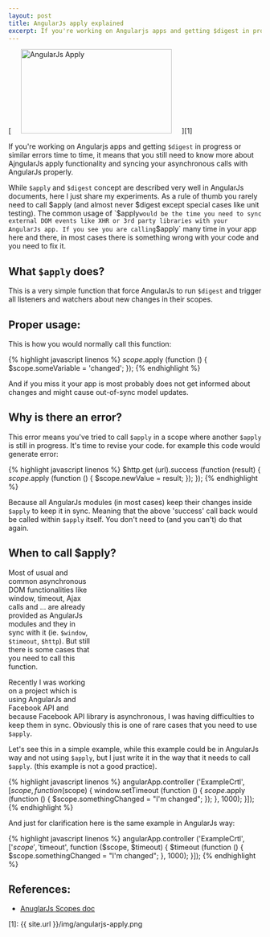 ```yaml
---
layout: post
title: AngularJs apply explained
excerpt: If you're working on Angularjs apps and getting $digest in progress or similar errors, it means that you still need to know more about AjngularJs apply.
---
```


[<img class="size-medium wp-image-708 alignright" style="margin-left: 20px; margin-right: 20px;" alt="AngularJs Apply" src="{{ site.url }}/img/angularjs-apply-300x168.png" width="300" height="168" />][1]

<script type="text/javascript" src="//pagead2.googlesyndication.com/pagead/js/adsbygoogle.js" async=""></script>
<div class="ads"> <ins class="adsbygoogle adslot_1" style="display:block" data-ad-client="ca-pub-5768423765640512" data-ad-slot="4587256441" data-ad-format="horizontal"></ins> <script> (adsbygoogle = window.adsbygoogle || []).push({}); </script> </div>

If you're working on Angularjs apps and getting `$digest` in progress or similar errors time to time, it means that you still need to know more about AjngularJs apply functionality and syncing your asynchronous calls with AngularJs properly. 

While `$apply` and `$digest` concept are described very well in AngularJs documents, here I just share my experiments. As a rule of thumb you rarely need to call $apply (and almost never $digest except special cases like unit testing). The common usage of `$apply` would be the time you need to sync external DOM events like XHR or 3rd party libraries with your AngularJs app. If you see you are calling `$apply` many time in your app here and there, in most cases there is something wrong with your code and you need to fix it. 

## What `$apply` does? 
This is a very simple function that force AngularJs to run `$digest` and trigger all listeners and watchers about new changes in their scopes. 

## Proper usage: 
This is how you would normally call this function: 

{% highlight javascript linenos %}
$scope.$apply (function () {
    $scope.someVariable = 'changed';
});
{% endhighlight %}

And if you miss it your app is most probably does not get informed about changes and might cause out-of-sync model updates. 

## Why is there an error? 
This error means you've tried to call `$apply` in a scope where another `$apply` is still in progress. It's time to revise your code. for example this code would generate error: 

{% highlight javascript linenos %}
$http.get (url).success (function (result) {
    $scope.$apply (function () {
      $scope.newValue = result;
    });
});
{% endhighlight %}

Because all AngularJs modules (in most cases) keep their changes inside `$apply` to keep it in sync. Meaning that the above 'success' call back would be called within `$apply` itself. You don't need to (and you can't) do that again. 

## When to call $apply?

<div style="float: right;"> <ins class="adsbygoogle" style="display: inline-block; width: 336px; height: 280px;" data-ad-client="ca-pub-5768423765640512" data-ad-slot="7819924448"></ins><script type="text/javascript">(adsbygoogle = window.adsbygoogle || []).push({}); </script> </div> 

Most of usual and common asynchronous DOM functionalities like window, timeout, Ajax calls and ... are already provided as AngularJs modules and they in sync with it (ie. `$window`, `$timeout`, `$http`). But still there is some cases that you need to call this function. 

Recently I was working on a project which is using AngularJs and Facebook API and because Facebook API library is asynchronous, I was having difficulties to keep them in sync. Obviously this is one of rare cases that you need to use `$apply`. 

Let's see this in a simple example, while this example could be in AngularJs way and not using `$apply`, but I just write it in the way that it needs to call `$apply`. (this example is not a good practice). 

{% highlight javascript linenos %}
angularApp.controller ('ExampleCrtl', [$scope, function ($scope) {
    window.setTimeout (function () {
        $scope.$apply (function () {
            $scope.somethingChanged = "I'm changed";
        });
    }, 1000);
}]);
{% endhighlight %}


And just for clarification here is the same example in AngularJs way: 

{% highlight javascript linenos %}
angularApp.controller ('ExampleCrtl', ['$scope', '$timeout', 
function ($scope, $timeout) {
    $timeout (function () {
        $scope.somethingChanged = "I'm changed";
    }, 1000);
}]);
{% endhighlight %}

## References:

* [AnuglarJs Scopes doc](http://docs.angularjs.org/api/ng.$rootScope.Scope)

<ins class="adsbygoogle" style="display: block;" data-ad-client="ca-pub-5768423765640512" data-ad-slot="4587256441" data-ad-format="auto"></ins><script type="text/javascript">(adsbygoogle = window.adsbygoogle || []).push({});</script>

[1]: {{ site.url }}/img/angularjs-apply.png
